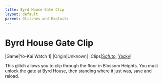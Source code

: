 ```yaml
---
title: Byrd House Gate Clip
layout: default
parent: Glitches and Exploits
---
```


# Byrd House Gate Clip

|Game|Yo-Kai Watch 1|
|Origin|Unknown|
|Clips|[Sofuto](https://youtube.com/shorts/Lc7HadPsTs8), [Yacky](https://youtu.be/lDo867aZToQ)|

This glitch allows you to clip through the floor in Blossom Heights. You must unlock the gate at Byrd House, then standing where it just was, save and reload.
